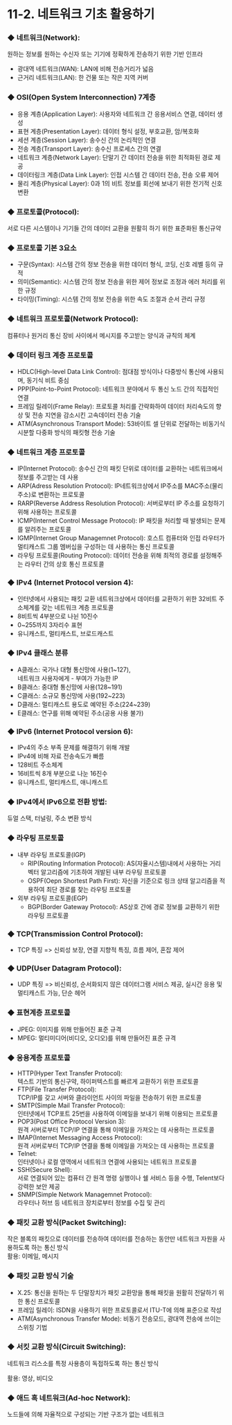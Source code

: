 # 11-2. 네트워크 기초 활용하기

### ◆ 네트워크(Network): 
원하는 정보를 원하는 수신자 또는 기기에 정확하게 전송하기 위한 기반 인프라

- 광대역 네트워크(WAN): LAN에 비해 전송거리가 넓음
- 근거리 네트워크(LAN): 한 건물 또는 작은 지역 커버

### ◆ OSI(Open System Interconnection) 7계층

- 응용 계층(Application Layer): 사용자와 네트워크 간 응용서비스 연결, 데이터 생성
- 표현 계층(Presentation Layer): 데이터 형식 설정, 부호교환, 암/복호화
- 세션 계층(Session Layer): 송수신 간의 논리적인 연결
- 전송 계층(Transport Layer): 송수신 프로세스 간의 연결
- 네트워크 계층(Network Layer): 단말기 간 데이터 전송을 위한 최적화된 경로 제공
- 데이터링크 계층(Data Link Layer): 인접 시스템 간 데이터 전송, 전송 오류 제어
- 물리 계층(Physical Layer): 0과 1의 비트 정보를 회선에 보내기 위한 전기적 신호 변환

### ◆ 프로토콜(Protocol): 
서로 다른 시스템이나 기기들 간의 데이터 교환을 원활히 하기 위한 표준화된 통신규약

### ◆ 프로토콜 기본 3요소

- 구문(Syntax): 시스템 간의 정보 전송을 위한 데이터 형식, 코딩, 신호 레벨 등의 규적
- 의미(Semantic): 시스템 간의 정보 전송을 위한 제어 정보로 조정과 에러 처리를 위한 규정
- 타이밍(Timing): 시스템 간의 정보 전송을 위한 속도 조절과 순서 관리 규정
### ◆ 네트워크 프로토콜(Network Protocol): 
컴퓨터나 원거리 통신 장비 사이에서 메시지를 주고받는 양식과 규칙의 체계

### ◆ 데이터 링크 계층 프로토콜

- HDLC(High-level Data Link Control): 점대점 방식이나 다중방식 통신에 사용되며, 동기식 비트 중심
- PPP(Point-to-Point Protocol): 네트워크 분야에서 두 통신 노드 간의 직접적인 연결
- 프레임 릴레이(Frame Relay): 프로토콜 처리를 간략화하여 데이터 처리속도의 향상 및 전송 지연을 감소시킨 고속데이터 전송 기술
- ATM(Asynchronous Transport Mode): 53바이트 셀 단위로 전달하는 비동기식 시분할 다중화 방식의 패킷형 전송 기술
### ◆ 네트워크 계층 프로토콜

- IP(Internet Protocol): 송수신 간의 패킷 단위로 데이터를 교환하는 네트워크에서 정보를 주고받는 데 사용
- ARP(Adress Resolution Protocol): IP네트워크상에서 IP주소를 MAC주소(물리주소)로 변환하는 프로토콜
- RARP(Reverse Address Resolution Protocol): 서버로부터 IP 주소를 요청하기위해 사용하는 프로토콜
- ICMP(Internet Control Message Protocol): IP 패킷을 처리할 때 발생되는 문제를 알려주는 프로토콜
- IGMP(Internet Group Managemnet Protocol): 호스트 컴퓨터와 인접 라우터가 멀티캐스트 그룹 멤버십을 구성하는 데 사용하는 통신 프로토콜
- 라우팅 프로토콜(Routing Protocol): 데이터 전송을 위해 최적의 경로를 설정해주는 라우터 간의 상호 통신 프로토콜

### ◆ IPv4 (Internet Protocol version 4): 
- 인터넷에서 사용되는 패킷 교환 네트워크상에서 데이터를 교환하기 위한 32비트 주소체계를 갖는 네트워크 계층 프로토콜
- 8비트씩 4부분으로 나뉜 10진수
- 0~255까지 3자리수 표현
- 유니캐스트, 멀티캐스트, 브로드캐스트

### ◆ IPv4 클래스 분류

- A클래스: 국가나 대형 통신망에 사용(1~127), 
<br>네트워크 사용자에게 - 부여가 가능한 IP
- B클래스: 중대형 통신망에 사용(128~191)
- C클래스: 소규모 통신망에 사용(192~223)
- D클래스: 멀티캐스트 용도로 예약된 주소(224~239)
- E클래스: 연구를 위해 예약된 주소(공용 사용 불가)

### ◆ IPv6 (Internet Protocol version 6): 
- IPv4의 주소 부족 문제를 해결하기 위해 개발
- IPv4에 비해 자료 전송속도가 빠름
- 128비트 주소체계
- 16비트씩 8개 부분으로 나눈 16진수
- 유니캐스트, 멀티캐스트, 애니캐스트

### ◆ IPv4에서 IPv6으로 전환 방법: 
듀얼 스택, 터널링, 주소 변환 방식

### ◆ 라우팅 프로토콜

- 내부 라우팅 프로토콜(IGP)
    - RIP(Routing Information Protocol): AS(자율시스템)내에서 사용하는 거리 벡터 알고리즘에 기초하여 개발된 내부 라우팅 프로토콜
    - OSPF(Oepn Shortest Path First): 자신을 기준으로 링크 상태 알고리즘을 적용하여 최단 경로를 찾는 라우팅 프로토콜
- 외부 라우팅 프로토콜(EGP)
    - BGP(Border Gateway Protocol): AS상호 간에 경로 정보를 교환하기 위한 라우팅 프로토콜
### ◆ TCP(Transmission Control Protocol):

- TCP 특징 => 신뢰성 보장, 연결 지향적 특징, 흐름 제어, 혼잡 제어
### ◆ UDP(User Datagram Protocol):
- UDP 특징 => 비신뢰성, 순서화되지 않은 데이터그램 서비스 제공, 실시간 응용 및 멀티캐스트 가능, 단순 헤어
### ◆ 표현계층 프로토콜
- JPEG: 이미지를 위해 만들어진 표준 규격
- MPEG: 멀티미디어(비디오, 오디오)를 위해 만들어진 표준 규격
### ◆ 응용계층 프로토콜

- HTTP(Hyper Text Transfer Protocol): 
<br>텍스트 기반의 통신구약, 하이퍼텍스트를 빠르게 교환하기 위한 프로토콜
- FTP(File Transfer Protocol): 
<br>TCP/IP를 갖고 서버와 클라이언트 사이의 파일을 전송하기 위한 프로토콜
- SMTP(Simple Mail Transfer Protocol): 
<br>인터넷에서 TCP포트 25번을 사용하여 이메일을 보내기 위해 이용되는 프로토콜
- POP3(Post Office Protocol Version 3): 
<br>원격 서버로부터 TCP/IP 연결을 통해 이메일을 가져오는 데 사용하는 프로토콜
- IMAP(Internet Messaging Access Protocol): 
<br>원격 서버로부터 TCP/IP 연결을 통해 이메일을 가져오는 데 사용하는 프로토콜
- Telnet: 
<br>인터넷이나 로컬 영역에서 네트워크 연결에 사용되는 네트워크 프로토콜
- SSH(Secure Shell): 
<br>서로 연결되어 있는 컴퓨터 간 원격 명령 실행이나 쉘 서비스 등을 수행, Telent보다 강력한 보안 제공
- SNMP(Simple Network Managemnet Protocol): 
<br>라우터나 허브 등 네트워크 장치로부터 정보를 수집 및 관리

### ◆ 패킷 교환 방식(Packet Switching): 
작은 블록의 패킷으로 데이터를 전송하여 데이터를 전송하는 동안만 네트워크 자원을 사용하도록 하는 통신 방식
<br>
활용: 이메일, 메시지
### ◆ 패킷 교환 방식 기술

- X.25: 통신을 원하는 두 단말장치가 패킷 교환망을 통해 패킷을 원활히 전달하기 위한 통신 프로토콜
- 프레임 릴레이: ISDN을 사용하기 위한 프로토콜로서 ITU-T에 의해 표준으로 작성
- ATM(Asynchronous Transfer Mode): 비동기 전송모드, 광대역 전송에 쓰이는 스위칭 기법

### ◆ 서킷 교환 방식(Circuit Switching): 
네트워크 리스소를 특정 사용층이 독접하도록 하는 통신 방식

활용: 영상, 비디오
### ◆ 애드 혹 네트워크(Ad-hoc Network): 
노드들에 의해 자율적으로 구성되는 기반 구조가 없는 네트워크
